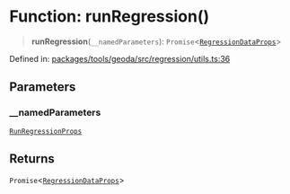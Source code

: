 # Function: runRegression()

> **runRegression**(`__namedParameters`): `Promise`\<[`RegressionDataProps`](../type-aliases/RegressionDataProps.md)\>

Defined in: [packages/tools/geoda/src/regression/utils.ts:36](https://github.com/GeoDaCenter/openassistant/blob/bf312b357cb340f1f76fa8b62441fb39bcbce0ce/packages/tools/geoda/src/regression/utils.ts#L36)

## Parameters

### \_\_namedParameters

[`RunRegressionProps`](../type-aliases/RunRegressionProps.md)

## Returns

`Promise`\<[`RegressionDataProps`](../type-aliases/RegressionDataProps.md)\>
